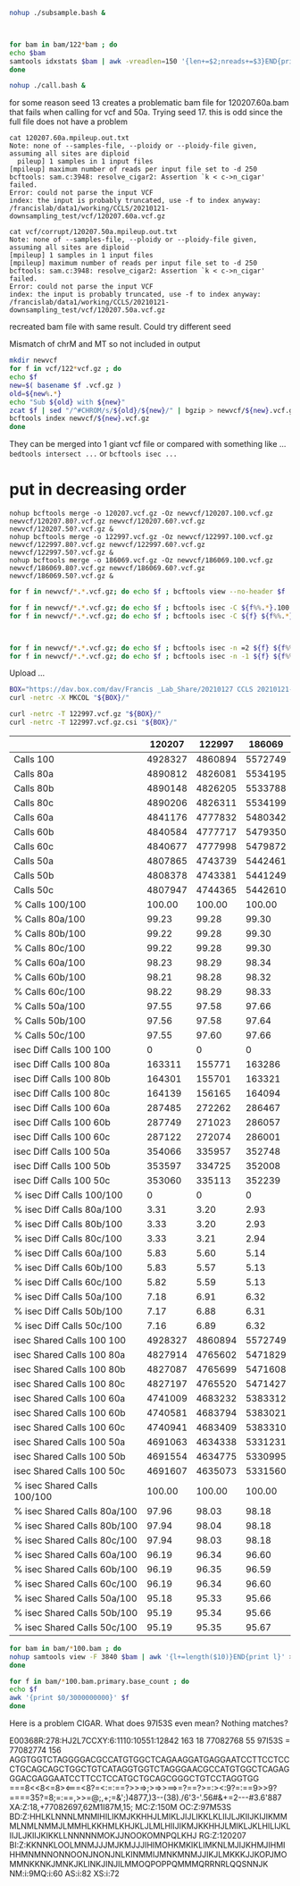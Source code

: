 

```BASH
nohup ./subsample.bash &



for bam in bam/122*bam ; do
echo $bam
samtools idxstats $bam | awk -vreadlen=150 '{len+=$2;nreads+=$3}END{print nreads * readlen / len }' > $bam.coverage
done

nohup ./call.bash &
```

for some reason seed 13 creates a problematic bam file for 120207.60a.bam that fails when calling for vcf
and 50a. Trying seed 17.
this is odd since the full file does not have a problem

```
cat 120207.60a.mpileup.out.txt
Note: none of --samples-file, --ploidy or --ploidy-file given, assuming all sites are diploid
  pileup] 1 samples in 1 input files
[mpileup] maximum number of reads per input file set to -d 250
bcftools: sam.c:3948: resolve_cigar2: Assertion `k < c->n_cigar' failed.
Error: could not parse the input VCF
index: the input is probably truncated, use -f to index anyway: /francislab/data1/working/CCLS/20210121-downsampling_test/vcf/120207.60a.vcf.gz

cat vcf/corrupt/120207.50a.mpileup.out.txt 
Note: none of --samples-file, --ploidy or --ploidy-file given, assuming all sites are diploid
[mpileup] 1 samples in 1 input files
[mpileup] maximum number of reads per input file set to -d 250
bcftools: sam.c:3948: resolve_cigar2: Assertion `k < c->n_cigar' failed.
Error: could not parse the input VCF
index: the input is probably truncated, use -f to index anyway: /francislab/data1/working/CCLS/20210121-downsampling_test/vcf/120207.50a.vcf.gz
```

recreated bam file with same result. Could try different seed


Mismatch of chrM and MT so not included in output


```BASH
mkdir newvcf
for f in vcf/122*vcf.gz ; do
echo $f
new=$( basename $f .vcf.gz )
old=${new%.*}
echo "Sub ${old} with ${new}"
zcat $f | sed "/^#CHROM/s/${old}/${new}/" | bgzip > newvcf/${new}.vcf.gz
bcftools index newvcf/${new}.vcf.gz
done
```



They can be merged into 1 giant vcf file or compared with something like ...
`bedtools intersect ...`
 or
`bcftools isec ...`


#	put in decreasing order
```
nohup bcftools merge -o 120207.vcf.gz -Oz newvcf/120207.100.vcf.gz newvcf/120207.80?.vcf.gz newvcf/120207.60?.vcf.gz newvcf/120207.50?.vcf.gz &
nohup bcftools merge -o 122997.vcf.gz -Oz newvcf/122997.100.vcf.gz newvcf/122997.80?.vcf.gz newvcf/122997.60?.vcf.gz newvcf/122997.50?.vcf.gz &
nohup bcftools merge -o 186069.vcf.gz -Oz newvcf/186069.100.vcf.gz newvcf/186069.80?.vcf.gz newvcf/186069.60?.vcf.gz newvcf/186069.50?.vcf.gz &
```


```BASH
for f in newvcf/*.*.vcf.gz; do echo $f ; bcftools view --no-header $f | wc -l > $f.count ; done

for f in newvcf/*.*.vcf.gz; do echo $f ; bcftools isec -C ${f%%.*}.100.vcf.gz ${f} | wc -l > $f.100_isec_count ; done
for f in newvcf/*.*.vcf.gz; do echo $f ; bcftools isec -C ${f} ${f%%.*}.100.vcf.gz | wc -l > $f.isec_100_count ; done



for f in newvcf/*.*.vcf.gz; do echo $f ; bcftools isec -n =2 ${f} ${f%%.*}.100.vcf.gz | wc -l > $f.shared_100_isec_count ; done
for f in newvcf/*.*.vcf.gz; do echo $f ; bcftools isec -n -1 ${f} ${f%%.*}.100.vcf.gz | wc -l > $f.diff_100_isec_count ; done


```



Upload ...
```BASH
BOX="https://dav.box.com/dav/Francis _Lab_Share/20210127 CCLS 20210121-downsampling_test"
curl -netrc -X MKCOL "${BOX}/"

curl -netrc -T 122997.vcf.gz "${BOX}/"
curl -netrc -T 122997.vcf.gz.csi "${BOX}/"

```


|    | 120207 | 122997 | 186069 |
| --- | --- | --- | --- |
| Calls 100 | 4928327 | 4860894 | 5572749 |
| Calls 80a | 4890812 | 4826081 | 5534195 |
| Calls 80b | 4890148 | 4826205 | 5533788 |
| Calls 80c | 4890206 | 4826311 | 5534199 |
| Calls 60a | 4841176 | 4777832 | 5480342 |
| Calls 60b | 4840584 | 4777717 | 5479350 |
| Calls 60c | 4840677 | 4777998 | 5479872 |
| Calls 50a | 4807865 | 4743739 | 5442461 |
| Calls 50b | 4808378 | 4743381 | 5441249 |
| Calls 50c | 4807947 | 4744365 | 5442610 |
| % Calls 100/100 | 100.00 | 100.00 | 100.00 |
| % Calls 80a/100 | 99.23 | 99.28 | 99.30 |
| % Calls 80b/100 | 99.22 | 99.28 | 99.30 |
| % Calls 80c/100 | 99.22 | 99.28 | 99.30 |
| % Calls 60a/100 | 98.23 | 98.29 | 98.34 |
| % Calls 60b/100 | 98.21 | 98.28 | 98.32 |
| % Calls 60c/100 | 98.22 | 98.29 | 98.33 |
| % Calls 50a/100 | 97.55 | 97.58 | 97.66 |
| % Calls 50b/100 | 97.56 | 97.58 | 97.64 |
| % Calls 50c/100 | 97.55 | 97.60 | 97.66 |
| isec Diff Calls 100 100 | 0 | 0 | 0 |
| isec Diff Calls 100 80a | 163311 | 155771 | 163286 |
| isec Diff Calls 100 80b | 164301 | 155701 | 163321 |
| isec Diff Calls 100 80c | 164139 | 156165 | 164094 |
| isec Diff Calls 100 60a | 287485 | 272262 | 286467 |
| isec Diff Calls 100 60b | 287749 | 271023 | 286057 |
| isec Diff Calls 100 60c | 287122 | 272074 | 286001 |
| isec Diff Calls 100 50a | 354066 | 335957 | 352748 |
| isec Diff Calls 100 50b | 353597 | 334725 | 352008 |
| isec Diff Calls 100 50c | 353060 | 335113 | 352239 |
| % isec Diff Calls 100/100 | 0 | 0 | 0 |
| % isec Diff Calls 80a/100 | 3.31 | 3.20 | 2.93 |
| % isec Diff Calls 80b/100 | 3.33 | 3.20 | 2.93 |
| % isec Diff Calls 80c/100 | 3.33 | 3.21 | 2.94 |
| % isec Diff Calls 60a/100 | 5.83 | 5.60 | 5.14 |
| % isec Diff Calls 60b/100 | 5.83 | 5.57 | 5.13 |
| % isec Diff Calls 60c/100 | 5.82 | 5.59 | 5.13 |
| % isec Diff Calls 50a/100 | 7.18 | 6.91 | 6.32 |
| % isec Diff Calls 50b/100 | 7.17 | 6.88 | 6.31 |
| % isec Diff Calls 50c/100 | 7.16 | 6.89 | 6.32 |
| isec Shared Calls 100 100 | 4928327 | 4860894 | 5572749 |
| isec Shared Calls 100 80a | 4827914 | 4765602 | 5471829 |
| isec Shared Calls 100 80b | 4827087 | 4765699 | 5471608 |
| isec Shared Calls 100 80c | 4827197 | 4765520 | 5471427 |
| isec Shared Calls 100 60a | 4741009 | 4683232 | 5383312 |
| isec Shared Calls 100 60b | 4740581 | 4683794 | 5383021 |
| isec Shared Calls 100 60c | 4740941 | 4683409 | 5383310 |
| isec Shared Calls 100 50a | 4691063 | 4634338 | 5331231 |
| isec Shared Calls 100 50b | 4691554 | 4634775 | 5330995 |
| isec Shared Calls 100 50c | 4691607 | 4635073 | 5331560 |
| % isec Shared Calls 100/100 | 100.00 | 100.00 | 100.00 |
| % isec Shared Calls 80a/100 | 97.96 | 98.03 | 98.18 |
| % isec Shared Calls 80b/100 | 97.94 | 98.04 | 98.18 |
| % isec Shared Calls 80c/100 | 97.94 | 98.03 | 98.18 |
| % isec Shared Calls 60a/100 | 96.19 | 96.34 | 96.60 |
| % isec Shared Calls 60b/100 | 96.19 | 96.35 | 96.59 |
| % isec Shared Calls 60c/100 | 96.19 | 96.34 | 96.60 |
| % isec Shared Calls 50a/100 | 95.18 | 95.33 | 95.66 |
| % isec Shared Calls 50b/100 | 95.19 | 95.34 | 95.66 |
| % isec Shared Calls 50c/100 | 95.19 | 95.35 | 95.67 |



```BASH
for bam in bam/*100.bam ; do
nohup samtools view -F 3840 $bam | awk '{l+=length($10)}END{print l}' > $bam.primary.base_count &
done

for f in bam/*100.bam.primary.base_count ; do
echo $f
awk '{print $0/3000000000}' $f
done
```




Here is a problem CIGAR. What does 97I53S even mean? Nothing matches?

E00368R:278:HJ2L7CCXY:6:1110:10551:12842	163	18	77082768	55	97I53S	=	77082774	156	AGGTGGTCTAGGGGACGCCATGTGGCTCAGAAGGATGAGGAATCCTTCCTCCCTGCAGCAGCTGGCTGTCATAGGTGGTCTAGGGAACGCCATGTGGCTCAGAGGGACGAGGAATCCTTCCTCCATGCTGCAGCGGGCTGTCCTAGGTGG	===8<<8<=8><===<8?=<:=:==?>><?==?==:======:>=>;>=>>==>=?<??<??>==?>=:><:9?=:==9>>9?====35?=8;=:==,>>=@;,+;=&';)4877,)3--(38)./6'3-'.56#&+=2---#3.6'887	XA:Z:18,+77082697,62M1I87M,15;	MC:Z:150M	OC:Z:97M53S	BD:Z:HHLKLNNNLMNMIHILIKMJKKHHJLMIKLJIJLIKKLKLIIJLJKIIJKIJIKMMMLNMLNMMJLMMHLKKHMLKHJKLJLMLHIIJIKMJKKHHJLMIKLJKLHILIJKLIIJLJKIIJKIKKLLNNNNNMOKJJNOOKOMNPQLKHJ	RG:Z:120207	BI:Z:KKNNKLOOLMNMJJJMJKMJJJIHIMOHKMKIKLIMKNLMJIJKHMJIHMIHHMNMNNONNOONJNONJNLKINMMIJMNKMNMJJIKJLMKKKJJKOPJMOMMNKKNKJMNKJKLINKJINJILMMOQPOPPQMMMQRRNRLQQSNNJK	NM:i:9MQ:i:60	AS:i:82	XS:i:72



